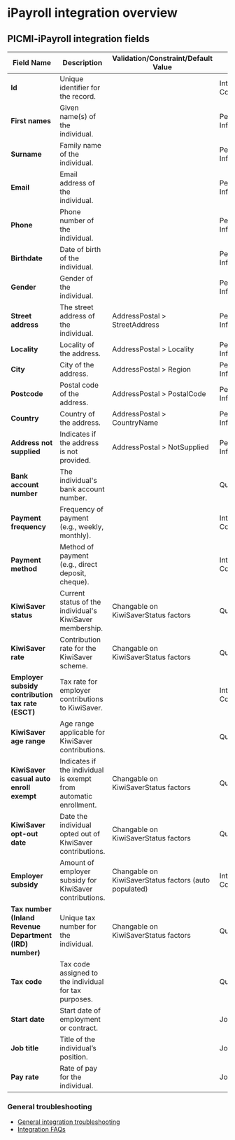 # iPayroll integration overview

## PICMI-iPayroll integration fields

| **Field Name**                                          | **Description**                                                  | **Validation/Constraint/Default Value**               | **Source**                |
|---------------------------------------------------------|------------------------------------------------------------------|-------------------------------------------------------|---------------------------|
| **Id**                                                  | Unique identifier for the record.                                |                                                       | Integration Configuration |
| **First names**                                         | Given name(s) of the individual.                                 |                                                       | Personal Information      |
| **Surname**                                             | Family name of the individual.                                   |                                                       | Personal Information      |
| **Email**                                               | Email address of the individual.                                 |                                                       | Personal Information      |
| **Phone**                                               | Phone number of the individual.                                  |                                                       | Personal Information      |
| **Birthdate**                                           | Date of birth of the individual.                                 |                                                       | Personal Information      |
| **Gender**                                              | Gender of the individual.                                        |                                                       | Personal Information      |
| **Street address**                                      | The street address of the individual.                            | AddressPostal > StreetAddress                         | Personal Information      |
| **Locality**                                            | Locality of the address.                                         | AddressPostal > Locality                              | Personal Information      |
| **City**                                                | City of the address.                                             | AddressPostal > Region                                | Personal Information      |
| **Postcode**                                            | Postal code of the address.                                      | AddressPostal > PostalCode                            | Personal Information      |
| **Country**                                             | Country of the address.                                          | AddressPostal > CountryName                           | Personal Information      |
| **Address not supplied**                                | Indicates if the address is not provided.                        | AddressPostal > NotSupplied                           | Personal Information      |
| **Bank account number**                                 | The individual's bank account number.                            |                                                       | Questions                 |
| **Payment frequency**                                   | Frequency of payment (e.g., weekly, monthly).                    |                                                       | Integration Configuration |
| **Payment method**                                      | Method of payment (e.g., direct deposit, cheque).                |                                                       | Integration Configuration |
| **KiwiSaver status**                                    | Current status of the individual's KiwiSaver membership.         | Changable on KiwiSaverStatus factors                  | Questions                 |
| **KiwiSaver rate**                                      | Contribution rate for the KiwiSaver scheme.                      | Changable on KiwiSaverStatus factors                  | Questions                 |
| **Employer subsidy contribution tax rate (ESCT)**       | Tax rate for employer contributions to KiwiSaver.                |                                                       | Integration Configuration |
| **KiwiSaver age range**                                 | Age range applicable for KiwiSaver contributions.                |                                                       | Questions                 |
| **KiwiSaver casual auto enroll exempt**                 | Indicates if the individual is exempt from automatic enrollment. | Changable on KiwiSaverStatus factors                  | Questions                 |
| **KiwiSaver opt-out date**                              | Date the individual opted out of KiwiSaver contributions.        | Changable on KiwiSaverStatus factors                  | Questions                 |
| **Employer subsidy**                                    | Amount of employer subsidy for KiwiSaver contributions.          | Changable on KiwiSaverStatus factors (auto populated) | Integration Configuration |
| **Tax number (Inland Revenue Department (IRD) number)** | Unique tax number for the individual.                            | Changable on KiwiSaverStatus factors                  | Questions                 |
| **Tax code**                                            | Tax code assigned to the individual for tax purposes.            |                                                       | Questions                 |
| **Start date**                                          | Start date of employment or contract.                            |                                                       | Job                       |
| **Job title**                                           | Title of the individual’s position.                              |                                                       | Job                       |
| **Pay rate**                                            | Rate of pay for the individual.                                  |                                                       | Job                       |

<box>

### General troubleshooting

- [General integration troubleshooting](integrations#troubleshooting)
- [Integration FAQs](../faqs#integrations)

</box>
